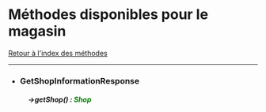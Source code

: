 # Méthodes disponibles pour le magasin

[Retour à l'index des méthodes](index.md)

___

- ### GetShopInformationResponse

##### &nbsp;&nbsp;&nbsp;&nbsp;&nbsp;&nbsp;&nbsp;&nbsp;&nbsp;&nbsp;&nbsp;&nbsp;->getShop() : <span style="color:green"> Shop </span>